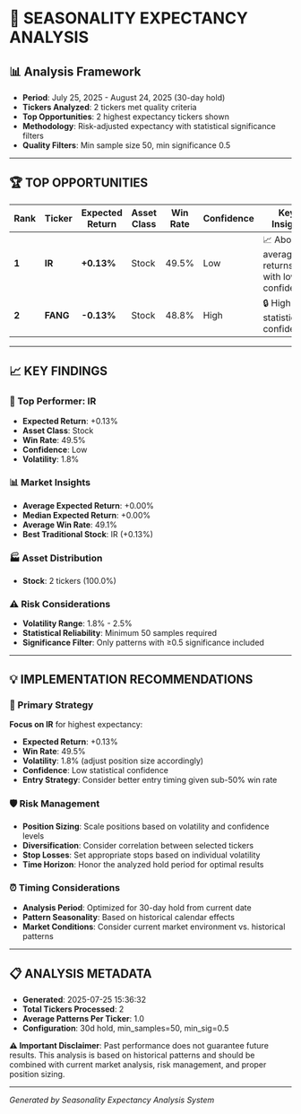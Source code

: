 # 🎯 SEASONALITY EXPECTANCY ANALYSIS

## 📊 Analysis Framework

- **Period**: July 25, 2025 - August 24, 2025 (30-day hold)
- **Tickers Analyzed**: 2 tickers met quality criteria
- **Top Opportunities**: 2 highest expectancy tickers shown
- **Methodology**: Risk-adjusted expectancy with statistical significance filters
- **Quality Filters**: Min sample size 50, min significance 0.5

---

## 🏆 TOP OPPORTUNITIES

| Rank  | Ticker   | Expected Return | Asset Class | Win Rate | Confidence | Key Insight                                  |
| ----- | -------- | --------------- | ----------- | -------- | ---------- | -------------------------------------------- |
| **1** | **IR**   | **+0.13%**      | Stock       | 49.5%    | Low        | 📈 Above-average returns with low confidence |
| **2** | **FANG** | **-0.13%**      | Stock       | 48.8%    | High       | 🔒 High statistical confidence               |

---

## 📈 KEY FINDINGS

### 🥇 Top Performer: IR

- **Expected Return**: +0.13%
- **Asset Class**: Stock
- **Win Rate**: 49.5%
- **Confidence**: Low
- **Volatility**: 1.8%

### 📊 Market Insights

- **Average Expected Return**: +0.00%
- **Median Expected Return**: +0.00%
- **Average Win Rate**: 49.1%
- **Best Traditional Stock**: IR (+0.13%)

### 🏭 Asset Distribution

- **Stock**: 2 tickers (100.0%)

### ⚠️ Risk Considerations

- **Volatility Range**: 1.8% - 2.5%
- **Statistical Reliability**: Minimum 50 samples required
- **Significance Filter**: Only patterns with ≥0.5 significance included

---

## 💡 IMPLEMENTATION RECOMMENDATIONS

### 🎯 Primary Strategy

**Focus on IR** for highest expectancy:

- **Expected Return**: +0.13%
- **Win Rate**: 49.5%
- **Volatility**: 1.8% (adjust position size accordingly)
- **Confidence**: Low statistical confidence
- **Entry Strategy**: Consider better entry timing given sub-50% win rate

### 🛡️ Risk Management

- **Position Sizing**: Scale positions based on volatility and confidence levels
- **Diversification**: Consider correlation between selected tickers
- **Stop Losses**: Set appropriate stops based on individual volatility
- **Time Horizon**: Honor the analyzed hold period for optimal results

### ⏰ Timing Considerations

- **Analysis Period**: Optimized for 30-day hold from current date
- **Pattern Seasonality**: Based on historical calendar effects
- **Market Conditions**: Consider current market environment vs. historical patterns

---

## 📋 ANALYSIS METADATA

- **Generated**: 2025-07-25 15:36:32
- **Total Tickers Processed**: 2
- **Average Patterns Per Ticker**: 1.0
- **Configuration**: 30d hold, min_samples=50, min_sig=0.5

**⚠️ Important Disclaimer**: Past performance does not guarantee future results. This analysis is based on historical patterns and should be combined with current market analysis, risk management, and proper position sizing.

---

_Generated by Seasonality Expectancy Analysis System_
